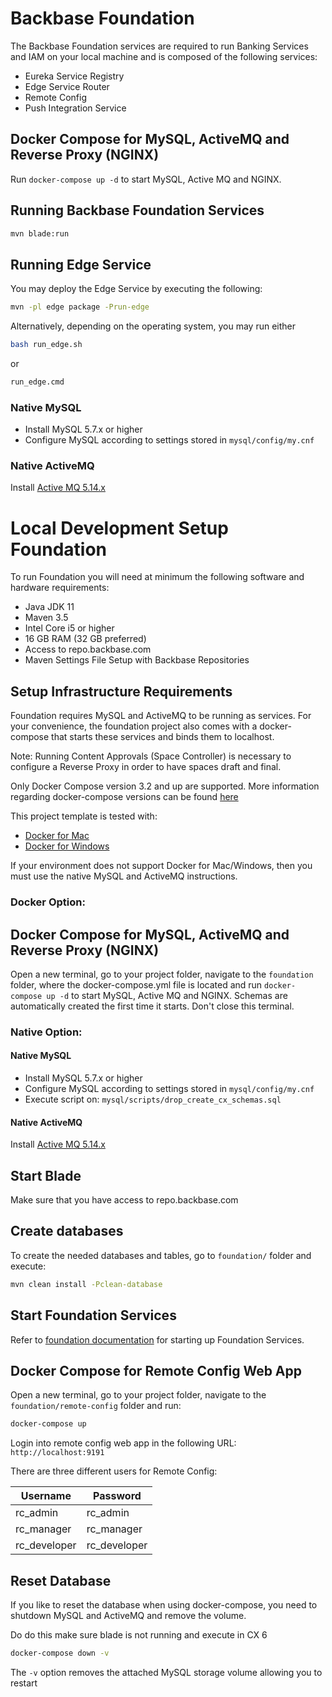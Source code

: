 # Backbase Foundation

The Backbase Foundation services are required to run Banking Services and IAM on your local machine and is composed of the following services:

- Eureka Service Registry
- Edge Service Router
- Remote Config
- Push Integration Service


## Docker Compose for MySQL, ActiveMQ and Reverse Proxy (NGINX)

Run `docker-compose up -d` to start MySQL, Active MQ and NGINX.


## Running Backbase Foundation Services

```bash
mvn blade:run
```

## Running Edge Service

You may deploy the Edge Service by executing the following:
```bash
mvn -pl edge package -Prun-edge
```

Alternatively, depending on the operating system, you may run either
```bash
bash run_edge.sh
```
or
```bash
run_edge.cmd
```


### Native MySQL

* Install MySQL 5.7.x or higher
* Configure MySQL according to settings stored in `mysql/config/my.cnf`


### Native ActiveMQ

Install [Active MQ 5.14.x](http://activemq.apache.org/activemq-5145-release.html)


# Local Development Setup Foundation

To run Foundation you will need at minimum the following software and hardware requirements:

* Java JDK 11
* Maven 3.5
* Intel Core i5 or higher
* 16 GB RAM (32 GB preferred)
* Access to repo.backbase.com
* Maven Settings File Setup with Backbase Repositories

## Setup Infrastructure Requirements

Foundation requires MySQL and ActiveMQ to be running as services. For your convenience, the foundation project also comes 
with a docker-compose that starts these services and binds them to localhost. 

Note: Running Content Approvals (Space Controller) is necessary to configure a Reverse Proxy in order to have spaces draft and final.

Only Docker Compose version 3.2 and up are supported. More information regarding docker-compose versions can be found 
[here](https://docs.docker.com/compose/compose-file/compose-versioning/#compatibility-matrix)

This project template is tested with:

* [Docker for Mac](https://www.docker.com/docker-mac)
* [Docker for Windows](https://www.docker.com/docker-windows)

If your environment does not support Docker for Mac/Windows, then you must use the native MySQL and ActiveMQ instructions.

### Docker Option:

## Docker Compose for MySQL, ActiveMQ and Reverse Proxy (NGINX)
Open a new terminal, go to your project folder, navigate to the `foundation` folder, where the docker-compose.yml file is
located and run `docker-compose up -d` to start MySQL, Active MQ and NGINX. Schemas are automatically created the first time
it starts.
Don't close this terminal.

### Native Option:

#### Native MySQL

* Install MySQL 5.7.x or higher
* Configure MySQL according to settings stored in `mysql/config/my.cnf`
* Execute script on: `mysql/scripts/drop_create_cx_schemas.sql`

#### Native ActiveMQ

Install [Active MQ 5.14.x](http://activemq.apache.org/activemq-5145-release.html)

## Start Blade

Make sure that you have access to repo.backbase.com


## Create databases

To create the needed databases and tables, go to `foundation/` folder and execute:

```bash
mvn clean install -Pclean-database
```

## Start Foundation Services

Refer to [foundation documentation](../foundation/README.md) for starting up Foundation Services.


## Docker Compose for Remote Config Web App

Open a new terminal, go to your project folder, navigate to the `foundation/remote-config` folder and run:

```bash
docker-compose up
```

Login into remote config web app in the following URL: `http://localhost:9191`

There are three different users for Remote Config:

| Username     | Password     |
|---           |---           |
| rc_admin     | rc_admin     |
| rc_manager   | rc_manager   |
| rc_developer | rc_developer |


## Reset Database
If you like to reset the database when using docker-compose, you need to shutdown MySQL and ActiveMQ and remove the volume. 

Do do this make sure blade is not running and execute in CX 6

```bash
docker-compose down -v
```

The `-v` option removes the attached MySQL storage volume allowing you to restart
